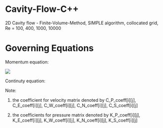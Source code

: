 # Cavity-Flow-C++
2D Cavity flow - Finite-Volume-Method, SIMPLE algorithm, collocated grid, Re = 100, 400, 1000, 10000

# Governing Equations

Momentum equation:

<img src="https://render.githubusercontent.com/render/math?math=e^{i \pi} = -1">

Continuty equation:





Note: 
1. the coefficient for velocity matrix denoted by 
C_P_coeff[i][j], C_E_coeff[i][j], C_W_coeff[i][j], C_N_coeff[i][j], C_S_coeff[i][j]

2. the coefficients for pressure matrix denoted by
K_P_coeff[i][j], K_E_coeff[i][j], K_W_coeff[i][j], K_N_coeff[i][j], K_S_coeff[i][j]

